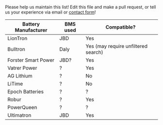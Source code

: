 Please help us maintain this list! Edit this file and make a pull request, or tell us your experience via email or [contact form](https://smartbmsutility.com/contact/)!

| Battery Manufacturer | BMS used | Compatible?                         |
|----------------------|----------|-------------------------------------|
| LionTron             | JBD      | Yes                                 |
| Bulltron             | Daly     | Yes (may require unfiltered search) |
| Forster Smart Power  | JBD?     | Yes                                 |
| Vatrer Power         | ?        | Yes                                 |
| AG Lithium           | ?        | No                                  |
| LiTime               | ?        | No                                  |
| Epoch Batteries      | ?        | ?                                   |
| Robur                | ?        | Yes                                 |
| PowerQueen           | ?        | ?                                   |
| Ultimatron           | JBD      | Yes                                 |
